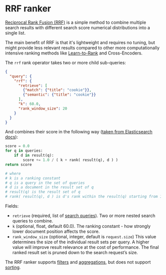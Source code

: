 # RRF ranker

[Reciprocal Rank Fusion (RRF)](https://plg.uwaterloo.ca/%7Egvcormac/cormacksigir09-rrf.pdf) is a simple method to combine multiple search results with different search score numerical distributions into a single list.

The main benefit of RRF is that it's lightweight and requires no tuning, but might provide less relevant results compared to other more computationally intensive ranking methods like [Learn-to-Rank](https://metarank.ai) and Cross-Encoders.

The `rrf` rank operator takes two or more child sub-queries:

```json
{
  "query": {
    "rrf": {
      "retrieve": [
        {"match": {"title": "cookie"}},
        {"semantic": {"title": "cookie"}}
      ],
      "k": 60.0,
      "rank_window_size": 20
    }
  }
}
```

And combines their score in the following way ([taken from Elasticsearch docs](https://www.elastic.co/docs/reference/elasticsearch/rest-apis/reciprocal-rank-fusion)):

```python
score = 0.0
for q in queries:
    if d in result(q):
        score += 1.0 / ( k + rank( result(q), d ) )
return score

# where
# k is a ranking constant
# q is a query in the set of queries
# d is a document in the result set of q
# result(q) is the result set of q
# rank( result(q), d ) is d's rank within the result(q) starting from 1
```

Fields:

* `retrieve` (required, list of [search queries](../overview.md#search-operators)). Two or more nested search queries to combine.
* `k` (optional, float, default 60.0). The ranking constant - how strongly lower document position affects the score.
* `rank_window_size` (optional, integer, default is `request.size`) This value determines the size of the individual result sets per query. A higher value will improve result relevance at the cost of performance. The final ranked result set is pruned down to the search request’s size. 

The RRF ranker supports [filters](../../filter.md) and [aggregations](../../facet.md), but does not support [sorting](../../sort.md).